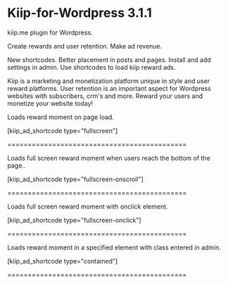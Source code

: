 # Kiip-for-Wordpress 3.1.1


kiip.me plugin for Wordpress. 

Create rewards and user retention. 
Make ad revenue.
 

New shortcodes. 
Better placement in posts and pages. 
Install and add settings in admin. 
Use shortcodes to load kiip reward ads. 


Kiip is a marketing and monetization platform unique in style and user reward
platforms. User retention is an important aspect for Wordpress websites with subscribers, crm's and more. Reward your users and monetize your website today!




Loads reward moment on page load.

[kiip_ad_shortcode type="fullscreen"]


============================================

Loads full screen reward moment when users reach the bottom of the page..

[kiip_ad_shortcode type="fullscreen-onscroll"]

============================================

Loads full screen reward moment with onclick element.


[kiip_ad_shortcode type="fullscreen-onclick"]



============================================

Loads reward moment in a specified element with class entered in admin.

[kiip_ad_shortcode type="contained"]

 
============================================

